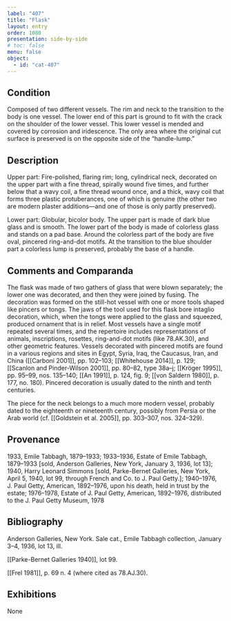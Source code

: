 ```yaml
---
label: "407"
title: "Flask"
layout: entry
order: 1080
presentation: side-by-side
# toc: false
menu: false
object:
  - id: "cat-407"
---
```


## Condition

Composed of two different vessels. The rim and neck to the transition to the body is one vessel. The lower end of this part is ground to fit with the crack on the shoulder of the lower vessel. This lower vessel is mended and covered by corrosion and iridescence. The only area where the original cut surface is preserved is on the opposite side of the “handle-lump.”

## Description

Upper part: Fire-polished, flaring rim; long, cylindrical neck, decorated on the upper part with a fine thread, spirally wound five times, and further below that a wavy coil, a fine thread wound once, and a thick, wavy coil that forms three plastic protuberances, one of which is genuine (the other two are modern plaster additions—and one of those is only partly preserved).

Lower part: Globular, bicolor body. The upper part is made of dark blue glass and is smooth. The lower part of the body is made of colorless glass and stands on a pad base. Around the colorless part of the body are five oval, pincered ring-and-dot motifs. At the transition to the blue shoulder part a colorless lump is preserved, probably the base of a handle.

## Comments and Comparanda

The flask was made of two gathers of glass that were blown separately; the lower one was decorated, and then they were joined by fusing. The decoration was formed on the still-hot vessel with one or more tools shaped like pincers or tongs. The jaws of the tool used for this flask bore intaglio decoration, which, when the tongs were applied to the glass and squeezed, produced ornament that is in relief. Most vessels have a single motif repeated several times, and the repertoire includes representations of animals, inscriptions, rosettes, ring-and-dot motifs (like 78.AK.30), and other geometric features. Vessels decorated with pincered motifs are found in a various regions and sites in Egypt, Syria, Iraq, the Caucasus, Iran, and China ([[Carboni 2001]], pp. 102–103; [[Whitehouse 2014]], p. 129; [[Scanlon and Pinder-Wilson 2001]], pp. 80–82, type 38a–j; [[Kröger 1995]], pp. 95–99, nos. 135–140; [[An 1991]], p. 124, fig. 9; [[von Saldern 1980]], p. 177, no. 180). Pincered decoration is usually dated to the ninth and tenth centuries.

The piece for the neck belongs to a much more modern vessel, probably dated to the eighteenth or nineteenth century, possibly from Persia or the Arab world (cf. [[Goldstein et al. 2005]], pp. 303–307, nos. 324–329).

## Provenance

1933, Emile Tabbagh, 1879–1933; 1933–1936, Estate of Emile Tabbagh, 1879–1933 \[sold, Anderson Galleries, New York, January 3, 1936, lot 13\]; 1940, Harry Leonard Simmons \[sold, Parke-Bernet Galleries, New York, April 5, 1940, lot 99, through French and Co. to J. Paul Getty.\]; 1940–1976, J. Paul Getty, American, 1892–1976, upon his death, held in trust by the estate; 1976–1978, Estate of J. Paul Getty, American, 1892–1976, distributed to the J. Paul Getty Museum, 1978

## Bibliography

Anderson Galleries, New York. Sale cat., Emile Tabbagh collection, January 3–4, 1936, lot 13, ill.

[[Parke-Bernet Galleries 1940]], lot 99.

[[Frel 1981]], p. 69 n. 4 (where cited as 78.AJ.30).

## Exhibitions

None